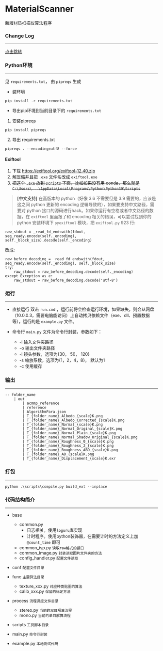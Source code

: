 # MaterialScanner
新版材质扫描仪算法程序

### Change Log
***
[点击跳转](ChangeLog.md)
 
### Python环境
***

见 `requirements.txt`， 由 `pipreqs` 生成
- 装环境
```
pip install -r requirements.txt
```
- 导出pip环境到当前目录下的 `requirements.txt`

1. 安装pipreqs
```
pip install pipreqs
```
2. 导出 requirements.txt
```
pipreqs . --encoding=utf8 --force
```

#### Exiftool
1. 下载 https://exiftool.org/exiftool-12.40.zip
2. 解压缩并且把 `.exe` 文件名改成 `exiftool.exe`
3. ~~把这个 `.exe` 放到 `scripts` 下面，比如如果没有用 conda，那么就是 `C:\Users\...\AppData\Local\Programs\Python\Python39\Scripts`~~
> **[中文支持]** 在高版本的 python（好像 3.6 不需要但是 3.9 需要的，应该是这之间 python 更新的 encoding 逻辑导致的），如果要支持中文路径，需要对 python 接口的源码进行hack。如果你运行有空格或者中文路径的数据，在 `exiftool` 里面报了和 encoding 相关的错误，可以尝试找到你的 python 安装环境下 `pyexiftool` 模块，把 `exiftool.py` 923 行:
```
raw_stdout = _read_fd_endswith(fdout, seq_ready.encode(self._encoding), self._block_size).decode(self._encoding)
```
改成:
```
raw_before_decoding = _read_fd_endswith(fdout, seq_ready.encode(self._encoding), self._block_size)
try:
    raw_stdout = raw_before_decoding.decode(self._encoding)
except Exception as e:
    raw_stdout = raw_before_decoding.decode('utf-8')
```

### 运行
***
- 直接运行
双击 `run.cmd` ，运行前将会检查运行环境，如果缺失，则会从网盘（10.0.0.3，需要电脑能访问）上自动拷贝依赖文件（exe、dll、预置数据等），运行的是 `example.py` 文件。

- 命令行
`main.py` 文件为命令行封装，参数如下：
    + -i 输入文件夹路径
    + -o 输出文件夹路径
    + -l 镜头参数，选项为{30， 50， 120}
    + -s 缩放系数，选项为{1，2，4，8}， 默认为1
    + -c 使用缓存

### 输出
***
```
-- folder_name
    | out
        | acmmp_reference
        | reference
        | AlgorithmPara.json
        | T_{folder_name}_Albedo_{scale}K.png
        | T_{folder_name}_Albedo_Corrected_{scale}K.png
        | T_{folder_name}_Normal_{scale}K.png
        | T_{folder_name}_Normal_Original_{scale}K.png
        | T_{folder_name}_Normal_Plain_{scale}K.png
        | T_{folder_name}_Normal_Shadow_Original_{scale}K.png
        | T_{folder_name}_Roughness_0_{scale}K.png
        | T_{folder_name}_Roughness_2_{scale}K.png
        | T_{folder_name}_Roughness_ABD_{scale}K.png
        | T_{folder_name}_AO_{scale}K.png
        | T_{folder_name}_Displacement_{scale}K.exr
```

### 打包
***

```
python .\scripts\compile.py build_ext --inplace
```

### 代码结构简介
***

* base
    + common.py
        - 日志相关，使用`loguru`库实现
        - 计时程序，使用python装饰器，在需要计时的方法定义上加  `@count_time` 即可
    + common_isp.py `读取raw格式的接口`
    + common_image.py `封装读取图片文件夹的方法`
    + config_handler.py `配置文件读取`

* conf `配置文件目录`
* func `主要算法目录`
    + texture_xxx.py `对应种类贴图的算法`
    + calib_xxx.py `保留的标定方法` 
* process `流程调度文件目录`
    + stereo.py `当前的双目解算流程`
    + mono.py `当前的单目解算流程`
* scripts `工具脚本目录`
* main.py `命令行封装`
* example.py `本地测试代码`